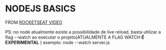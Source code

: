 # NODEJS BASICS 
FROM [ROCKETSEAT VIDEO](https://www.youtube.com/watch?v=hHM-hr9q4mo&t=258s&ab_channel=Rocketseat)

PS: no node atualmente existe a possibilidade de live reload, basta utilizar a flag --watch ao executar o projeto(ATUALMENTE A FLAG WATCH **É EXPERIMENTAL** )
exemplo: node --watch server.js